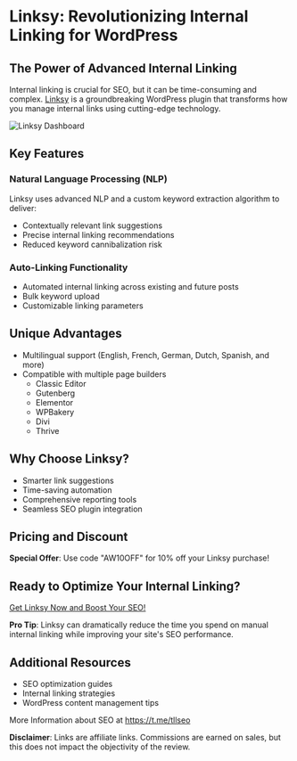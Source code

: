 # Linksy: Revolutionizing Internal Linking for WordPress

## The Power of Advanced Internal Linking

Internal linking is crucial for SEO, but it can be time-consuming and complex. [Linksy](https://plugli.com/linksy/ref/46/) is a groundbreaking WordPress plugin that transforms how you manage internal links using cutting-edge technology.

![Linksy Dashboard](https://miro.medium.com/v2/resize:fit:1400/format:webp/0*8O_6GpQMP5O1J-yq.png)

## Key Features

### Natural Language Processing (NLP)

Linksy uses advanced NLP and a custom keyword extraction algorithm to deliver:
- Contextually relevant link suggestions
- Precise internal linking recommendations
- Reduced keyword cannibalization risk

### Auto-Linking Functionality

- Automated internal linking across existing and future posts
- Bulk keyword upload
- Customizable linking parameters

## Unique Advantages

- Multilingual support (English, French, German, Dutch, Spanish, and more)
- Compatible with multiple page builders
  - Classic Editor
  - Gutenberg
  - Elementor
  - WPBakery
  - Divi
  - Thrive

## Why Choose Linksy?

- Smarter link suggestions
- Time-saving automation
- Comprehensive reporting tools
- Seamless SEO plugin integration

## Pricing and Discount

**Special Offer**: Use code "AW10OFF" for 10% off your Linksy purchase!

## Ready to Optimize Your Internal Linking?

[Get Linksy Now and Boost Your SEO!](https://plugli.com/linksy/ref/46/)

**Pro Tip**: Linksy can dramatically reduce the time you spend on manual internal linking while improving your site's SEO performance.

## Additional Resources

- SEO optimization guides
- Internal linking strategies
- WordPress content management tips

More Information about SEO at https://t.me/tllseo

**Disclaimer**: Links are affiliate links. Commissions are earned on sales, but this does not impact the objectivity of the review.
